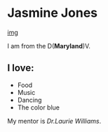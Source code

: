 # Jasmine Jones
[img](https://scontent.xx.fbcdn.net/v/t1.0-9/10408548_980271818651042_371117753905634205_n.jpg?oh=f0500e30c028de67d62a6a36345ab24a&oe=57D3B3C8)

I am from the D(**Maryland**)V.  

## I love:
* Food
* Music
* Dancing
* The color blue
 
My mentor is *Dr.Laurie Williams*.
